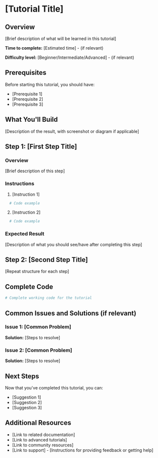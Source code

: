 # [Tutorial Title]

## Overview

[Brief description of what will be learned in this tutorial]

**Time to complete:** [Estimated time] - (if relevant)

**Difficulty level:** [Beginner/Intermediate/Advanced] - (if relevant)

## Prerequisites

Before starting this tutorial, you should have:
- [Prerequisite 1]
- [Prerequisite 2]
- [Prerequisite 3]

## What You'll Build

[Description of the result, with screenshot or diagram if applicable]

## Step 1: [First Step Title]

### Overview
[Brief description of this step]

### Instructions

1. [Instruction 1]
 ```python
   # Code example
 ```

2. [Instruction 2]
 ```python
   # Code example
 ```

### Expected Result
[Description of what you should see/have after completing this step]

## Step 2: [Second Step Title]

[Repeat structure for each step]

## Complete Code

```python
# Complete working code for the tutorial
```

## Common Issues and Solutions (if relevant)

### Issue 1: [Common Problem]
**Solution:** [Steps to resolve]

### Issue 2: [Common Problem]
**Solution:** [Steps to resolve]


## Next Steps

Now that you've completed this tutorial, you can:
- [Suggestion 1]
- [Suggestion 2]
- [Suggestion 3]


## Additional Resources

- [Link to related documentation]
- [Link to advanced tutorials]
- [Link to community resources]
- [Link to support] - [Instructions for providing feedback or getting help] 
